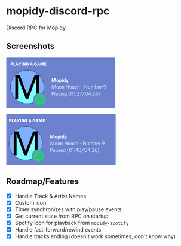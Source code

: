 # mopidy-discord-rpc
Discord RPC for Mopidy.

## Screenshots
![Playing screenshot (Spotify)](screenshots/mopidyrpc-playing-spotify.png)

![Paused screenshot (Spotify)](screenshots/mopidyrpc-paused-spotify.png)

## Roadmap/Features
- [x] Handle Track & Artist Names
- [x] Custom icon
- [x] Timer synchronizes with play/pause events 
- [x] Get current state from RPC on startup
- [x] Spotify icon for playback from `mopidy-spotify`
- [x] Handle fast-forward/rewind events
- [x] Handle tracks ending (doesn't work sometimes, don't know why)